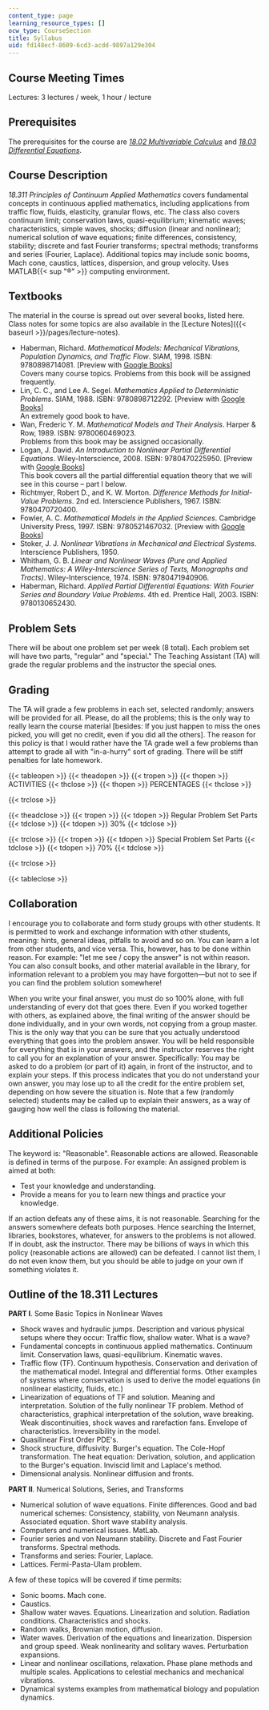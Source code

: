 ```yaml
---
content_type: page
learning_resource_types: []
ocw_type: CourseSection
title: Syllabus
uid: fd148ecf-8609-6cd3-acdd-9897a129e304
---
```


Course Meeting Times
--------------------

Lectures: 3 lectures / week, 1 hour / lecture

Prerequisites
-------------

The prerequisites for the course are [_18.02 Multivariable Calculus_](/courses/18-02-multivariable-calculus-fall-2007) and [_18.03 Differential Equations_](/courses/18-03-differential-equations-spring-2010).

Course Description
------------------

_18.311 Principles of Continuum Applied Mathematics_ covers fundamental concepts in continuous applied mathematics, including applications from traffic flow, fluids, elasticity, granular flows, etc. The class also covers continuum limit; conservation laws, quasi-equilibrium; kinematic waves; characteristics, simple waves, shocks; diffusion (linear and nonlinear); numerical solution of wave equations; finite differences, consistency, stability; discrete and fast Fourier transforms; spectral methods; transforms and series (Fourier, Laplace). Additional topics may include sonic booms, Mach cone, caustics, lattices, dispersion, and group velocity. Uses MATLAB{{< sup "®" >}} computing environment.

Textbooks
---------

The material in the course is spread out over several books, listed here. Class notes for some topics are also available in the [Lecture Notes]({{< baseurl >}}/pages/lecture-notes).

*   Haberman, Richard. _Mathematical Models: Mechanical Vibrations, Population Dynamics, and Traffic Flow_. SIAM, 1998. ISBN: 9780898714081. \[Preview with [Google Books](http://books.google.com/books?id=0eieUFsSxPMC&pg=PAfrontcover)\]  
    Covers many course topics. Problems from this book will be assigned frequently.
*   Lin, C. C., and Lee A. Segel. _Mathematics Applied to Deterministic Problems_. SIAM, 1988. ISBN: 9780898712292. \[Preview with [Google Books](http://books.google.com/books?id=QYFfZ1Lx4IwC&pg=PAfrontcover)\]  
    An extremely good book to have.
*   Wan, Frederic Y. M. _Mathematical Models and Their Analysis_. Harper & Row, 1989. ISBN: 9780060469023.  
    Problems from this book may be assigned occasionally.
*   Logan, J. David. _An Introduction to Nonlinear Partial Differential Equations_. Wiley-Interscience, 2008. ISBN: 9780470225950. \[Preview with [Google Books](http://books.google.com/books?id=Zk4se2vNw2YC&pg=PAfrontcover)\]  
    This book covers all the partial differential equation theory that we will see in this course – part I below.
*   Richtmyer, Robert D., and K. W. Morton. _Difference Methods for Initial-Value Problems_. 2nd ed. Interscience Publishers, 1967. ISBN: 9780470720400.
*   Fowler, A. C. _Mathematical Models in the Applied Sciences_. Cambridge University Press, 1997. ISBN: 9780521467032. \[Preview with [Google Books](http://books.google.com/books?id=2KeYPU78AsMC&pg=PAfrontcover)\]
*   Stoker, J. J. _Nonlinear Vibrations in Mechanical and Electrical Systems_. Interscience Publishers, 1950.
*   Whitham, G. B. _Linear and Nonlinear Waves (Pure and Applied Mathematics: A Wiley-Interscience Series of Texts, Monographs and Tracts)_. Wiley-Interscience, 1974. ISBN: 9780471940906.
*   Haberman, Richard. _Applied Partial Differential Equations: With Fourier Series and Boundary Value Problems_. 4th ed. Prentice Hall, 2003. ISBN: 9780130652430.

Problem Sets
------------

There will be about one problem set per week (8 total). Each problem set will have two parts, "regular" and "special." The Teaching Assistant (TA) will grade the regular problems and the instructor the special ones.

Grading
-------

The TA will grade a few problems in each set, selected randomly; answers will be provided for all. Please, do all the problems; this is the only way to really learn the course material \[besides: If you just happen to miss the ones picked, you will get no credit, even if you did all the others\]. The reason for this policy is that I would rather have the TA grade well a few problems than attempt to grade all with "in-a-hurry" sort of grading. There will be stiff penalties for late homework.

{{< tableopen >}}
{{< theadopen >}}
{{< tropen >}}
{{< thopen >}}
ACTIVITIES
{{< thclose >}}
{{< thopen >}}
PERCENTAGES
{{< thclose >}}

{{< trclose >}}

{{< theadclose >}}
{{< tropen >}}
{{< tdopen >}}
Regular Problem Set Parts
{{< tdclose >}}
{{< tdopen >}}
30%
{{< tdclose >}}

{{< trclose >}}
{{< tropen >}}
{{< tdopen >}}
Special Problem Set Parts
{{< tdclose >}}
{{< tdopen >}}
70%
{{< tdclose >}}

{{< trclose >}}

{{< tableclose >}}

Collaboration
-------------

I encourage you to collaborate and form study groups with other students. It is permitted to work and exchange information with other students, meaning: hints, general ideas, pitfalls to avoid and so on. You can learn a lot from other students, and vice versa. This, however, has to be done within reason. For example: "let me see / copy the answer" is not within reason. You can also consult books, and other material available in the library, for information relevant to a problem you may have forgotten—but not to see if you can find the problem solution somewhere!

When you write your final answer, you must do so 100% alone, with full understanding of every dot that goes there. Even if you worked together with others, as explained above, the final writing of the answer should be done individually, and in your own words, not copying from a group master. This is the only way that you can be sure that you actually understood everything that goes into the problem answer. You will be held responsible for everything that is in your answers, and the instructor reserves the right to call you for an explanation of your answer. Specifically: You may be asked to do a problem (or part of it) again, in front of the instructor, and to explain your steps. If this process indicates that you do not understand your own answer, you may lose up to all the credit for the entire problem set, depending on how severe the situation is. Note that a few (randomly selected) students may be called up to explain their answers, as a way of gauging how well the class is following the material.

Additional Policies
-------------------

The keyword is: "Reasonable". Reasonable actions are allowed. Reasonable is defined in terms of the purpose. For example: An assigned problem is aimed at both:

*   Test your knowledge and understanding.
*   Provide a means for you to learn new things and practice your knowledge.

If an action defeats any of these aims, it is not reasonable. Searching for the answers somewhere defeats both purposes. Hence searching the Internet, libraries, bookstores, whatever, for answers to the problems is not allowed. If in doubt, ask the instructor. There may be billions of ways in which this policy (reasonable actions are allowed) can be defeated. I cannot list them, I do not even know them, but you should be able to judge on your own if something violates it.

Outline of the 18.311 Lectures
------------------------------

**PART I**. Some Basic Topics in Nonlinear Waves

*   Shock waves and hydraulic jumps. Description and various physical setups where they occur: Traffic flow, shallow water. What is a wave?
*   Fundamental concepts in continuous applied mathematics. Continuum limit. Conservation laws, quasi-equilibrium. Kinematic waves.
*   Traffic flow (TF). Continuum hypothesis. Conservation and derivation of the mathematical model. Integral and differential forms. Other examples of systems where conservation is used to derive the model equations (in nonlinear elasticity, fluids, etc.)
*   Linearization of equations of TF and solution. Meaning and interpretation. Solution of the fully nonlinear TF problem. Method of characteristics, graphical interpretation of the solution, wave breaking. Weak discontinuities, shock waves and rarefaction fans. Envelope of characteristics. Irreversibility in the model.
*   Quasilinear First Order PDE's.
*   Shock structure, diffusivity. Burger's equation. The Cole-Hopf transformation. The heat equation: Derivation, solution, and application to the Burger's equation. Inviscid limit and Laplace's method.
*   Dimensional analysis. Nonlinear diffusion and fronts.

**PART II**. Numerical Solutions, Series, and Transforms

*   Numerical solution of wave equations. Finite differences. Good and bad numerical schemes: Consistency, stability, von Neumann analysis. Associated equation. Short wave stability analysis.
*   Computers and numerical issues. MatLab.
*   Fourier series and von Neumann stability. Discrete and Fast Fourier transforms. Spectral methods.
*   Transforms and series: Fourier, Laplace.
*   Lattices. Fermi-Pasta-Ulam problem.

A few of these topics will be covered if time permits:

*   Sonic booms. Mach cone.
*   Caustics.
*   Shallow water waves. Equations. Linearization and solution. Radiation conditions. Characteristics and shocks.
*   Random walks, Brownian motion, diffusion.
*   Water waves. Derivation of the equations and linearization. Dispersion and group speed. Weak nonlinearity and solitary waves. Perturbation expansions.
*   Linear and nonlinear oscillations, relaxation. Phase plane methods and multiple scales. Applications to celestial mechanics and mechanical vibrations.
*   Dynamical systems examples from mathematical biology and population dynamics.